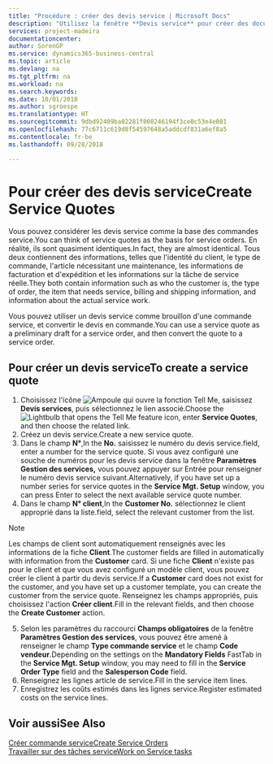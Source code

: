 ```yaml
---
title: "Procédure : créer des devis service | Microsoft Docs"
description: "Utilisez la fenêtre **Devis service** pour créer des documents dans lesquels vous saisissez des informations sur un service, tel que réparation et maintenance, pour des articles de service à la demande du client. Vous pouvez utiliser un devis service comme brouillon d'une commande service, et convertir le devis en commande."
services: project-madeira
documentationcenter: 
author: SorenGP
ms.service: dynamics365-business-central
ms.topic: article
ms.devlang: na
ms.tgt_pltfrm: na
ms.workload: na
ms.search.keywords: 
ms.date: 10/01/2018
ms.author: sgroespe
ms.translationtype: HT
ms.sourcegitcommit: 9dbd92409ba02281f008246194f3ce0c53e4e001
ms.openlocfilehash: 77c6711c619d8f54597648a5addcdf831a6ef8a5
ms.contentlocale: fr-be
ms.lasthandoff: 09/28/2018

---
```

# <a name="create-service-quotes"></a><span data-ttu-id="6ae68-104">Pour créer des devis service</span><span class="sxs-lookup"><span data-stu-id="6ae68-104">Create Service Quotes</span></span>
<span data-ttu-id="6ae68-105">Vous pouvez considérer les devis service comme la base des commandes service.</span><span class="sxs-lookup"><span data-stu-id="6ae68-105">You can think of service quotes as the basis for service orders.</span></span> <span data-ttu-id="6ae68-106">En réalité, ils sont quasiment identiques.</span><span class="sxs-lookup"><span data-stu-id="6ae68-106">In fact, they are almost identical.</span></span> <span data-ttu-id="6ae68-107">Tous deux contiennent des informations, telles que l'identité du client, le type de commande, l'article nécessitant une maintenance, les informations de facturation et d'expédition et les informations sur la tâche de service réelle.</span><span class="sxs-lookup"><span data-stu-id="6ae68-107">They both contain information such as who the customer is, the type of order, the item that needs service, billing and shipping information, and information about the actual service work.</span></span>
 
<span data-ttu-id="6ae68-108">Vous pouvez utiliser un devis service comme brouillon d'une commande service, et convertir le devis en commande.</span><span class="sxs-lookup"><span data-stu-id="6ae68-108">You can use a service quote as a preliminary draft for a service order, and then convert the quote to a service order.</span></span>  
  
## <a name="to-create-a-service-quote"></a><span data-ttu-id="6ae68-109">Pour créer un devis service</span><span class="sxs-lookup"><span data-stu-id="6ae68-109">To create a service quote</span></span>  
1. <span data-ttu-id="6ae68-110">Choisissez l'icône ![Ampoule qui ouvre la fonction Tell Me](media/ui-search/search_small.png "Dites-moi ce que vous voulez faire"), saisissez **Devis services**, puis sélectionnez le lien associé.</span><span class="sxs-lookup"><span data-stu-id="6ae68-110">Choose the ![Lightbulb that opens the Tell Me feature](media/ui-search/search_small.png "Tell me what you want to do") icon, enter **Service Quotes**, and then choose the related link.</span></span>  
2. <span data-ttu-id="6ae68-111">Créez un devis service.</span><span class="sxs-lookup"><span data-stu-id="6ae68-111">Create a new service quote.</span></span>  
3. <span data-ttu-id="6ae68-112">Dans le champ **N°**,</span><span class="sxs-lookup"><span data-stu-id="6ae68-112">In the **No.**</span></span> <span data-ttu-id="6ae68-113">saisissez le numéro du devis service.</span><span class="sxs-lookup"><span data-stu-id="6ae68-113">field, enter a number for the service quote.</span></span> <span data-ttu-id="6ae68-114">Si vous avez configuré une souche de numéros pour les devis service dans la fenêtre **Paramètres Gestion des services,** vous pouvez appuyer sur Entrée pour renseigner le numéro devis service suivant.</span><span class="sxs-lookup"><span data-stu-id="6ae68-114">Alternatively, if you have set up a number series for service quotes in the **Service Mgt. Setup** window, you can press Enter to select the next available service quote number.</span></span>  
4. <span data-ttu-id="6ae68-115">Dans le champ **N° client**,</span><span class="sxs-lookup"><span data-stu-id="6ae68-115">In the **Customer No.**</span></span>  <span data-ttu-id="6ae68-116">sélectionnez le client approprié dans la liste.</span><span class="sxs-lookup"><span data-stu-id="6ae68-116">field, select the relevant customer from the list.</span></span>  

  > [!Note]  
  >  <span data-ttu-id="6ae68-117">Les champs de client sont automatiquement renseignés avec les informations de la fiche **Client**.</span><span class="sxs-lookup"><span data-stu-id="6ae68-117">The customer fields are filled in automatically with information from the **Customer** card.</span></span> <span data-ttu-id="6ae68-118">Si une fiche **Client** n'existe pas pour le client et que vous avez configuré un modèle client, vous pouvez créer le client à partir du devis service.</span><span class="sxs-lookup"><span data-stu-id="6ae68-118">If a **Customer** card does not exist for the customer, and you have set up a customer template, you can create the customer from the service quote.</span></span> <span data-ttu-id="6ae68-119">Renseignez les champs appropriés, puis choisissez l'action **Créer client**.</span><span class="sxs-lookup"><span data-stu-id="6ae68-119">Fill in the relevant fields, and then choose the **Create Customer** action.</span></span>  
  
5. <span data-ttu-id="6ae68-120">Selon les paramètres du raccourci **Champs obligatoires** de la fenêtre **Paramètres Gestion des services**, vous pouvez être amené à renseigner le champ **Type commande service** et le champ **Code vendeur**.</span><span class="sxs-lookup"><span data-stu-id="6ae68-120">Depending on the settings on the **Mandatory Fields** FastTab in the **Service Mgt. Setup** window, you may need to fill in the **Service Order Type** field and the **Salesperson Code** field.</span></span>  
6. <span data-ttu-id="6ae68-121">Renseignez les lignes article de service.</span><span class="sxs-lookup"><span data-stu-id="6ae68-121">Fill in the service item lines.</span></span>  
7. <span data-ttu-id="6ae68-122">Enregistrez les coûts estimés dans les lignes service.</span><span class="sxs-lookup"><span data-stu-id="6ae68-122">Register estimated costs on the service lines.</span></span>  
  
## <a name="see-also"></a><span data-ttu-id="6ae68-123">Voir aussi</span><span class="sxs-lookup"><span data-stu-id="6ae68-123">See Also</span></span>  
[<span data-ttu-id="6ae68-124">Créer commande service</span><span class="sxs-lookup"><span data-stu-id="6ae68-124">Create Service Orders</span></span>](service-how-to-create-service-orders.md)  
[<span data-ttu-id="6ae68-125">Travailler sur des tâches service</span><span class="sxs-lookup"><span data-stu-id="6ae68-125">Work on Service tasks</span></span>](service-how-to-work-on-service-tasks.md)  

 
